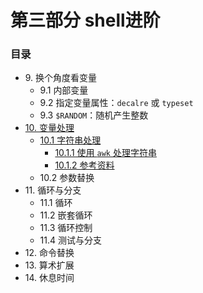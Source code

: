 # 第三部分 shell进阶

### 目录
- 9\. 换个角度看变量
	- 9.1 内部变量
	- 9.2 指定变量属性：`decalre` 或 `typeset`
	- 9.3 `$RANDOM`：随机产生整数
- [10. 变量处理](10_manipulating_variables.md)
	- [10.1 字符串处理](10_1_manipulating_strings.md)
		- [10.1.1 使用 `awk` 处理字符串](10_1_1_manipulating_strings_using_awk.md)
		- [10.1.2 参考资料](10_1_2_further_reference.md)
	- 10.2 参数替换
- 11\. 循环与分支
	- 11.1 循环
	- 11.2 嵌套循环
	- 11.3 循环控制
	- 11.4 测试与分支
- 12\. 命令替换
- 13\. 算术扩展
- 14\. 休息时间